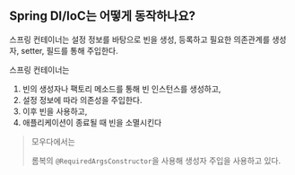 ## Spring DI/IoC는 어떻게 동작하나요?

스프링 컨테이너는 설정 정보를 바탕으로 빈을 생성, 등록하고 필요한 의존관계를 생성자, setter, 필드를 통해 주입한다.

스프링 컨테이너는

1. 빈의 생성자나 팩토리 메소드를 통해 빈 인스턴스를 생성하고,
2. 설정 정보에 따라 의존성을 주입한다.
3. 이후 빈을 사용하고,
4. 애플리케이션이 종료될 때 빈을 소멸시킨다

> 모우다에서는
>
> 롬복의 `@RequiredArgsConstructor`을 사용해 생성자 주입을 사용하고 있다.

